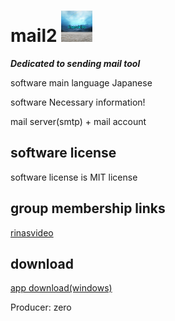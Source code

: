 # mail2 <img src="./5B2E17F1-268D-4D2A-BAF1-01484DE7E543.png" width="50×50">


***Dedicated to sending mail tool***

software main language Japanese 

software Necessary information!

mail server(smtp) + mail account

## software license

software license is MIT license

## group membership links
 
[rinasvideo](https://rinasvideo.web.fc2.com/)

## download

[app download(windows)](mail2.exe)

Producer: zero
